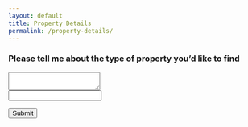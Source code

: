 ```yaml
---
layout: default
title: Property Details
permalink: /property-details/
---
```

<h3>Please tell me about the type of property you’d like to find</h3>
<form class="contact-form" method="post" action="/thankyou" id="property-details-form">
  <textarea name="Message"></textarea>
  <!-- Cloud cannon settings field -->
  <div class="hidden">
    <input type="hidden" name="_to" value="{{site.data.settings.client.email}}">
    <input type="hidden" name="_subject" value="Property Details Message from your Vyral Video Blog">
    <input type="text" name="_gotcha">
  </div>

  <button class="g-recaptcha" data-sitekey="{{site.data.settings.forms.sitekey}}" data-callback='onPropertyDetailsSubmit' data-badge="bottomleft">Submit</button>
</form>
